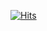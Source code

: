 [![Hits](https://hits.seeyoufarm.com/api/count/incr/badge.svg?url=https%3A%2F%2Fgithub.com%2Fyoung1ll&count_bg=%2379C83D&title_bg=%23555555&icon=github.svg&icon_color=%23E7E7E7&title=young1ll&edge_flat=false)](https://hits.seeyoufarm.com)                
